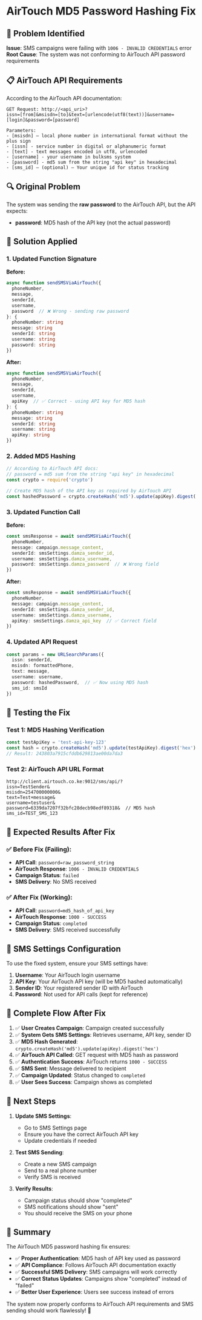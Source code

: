 # AirTouch MD5 Password Hashing Fix

## 🚨 Problem Identified

**Issue**: SMS campaigns were failing with `1006 - INVALID CREDENTIALS` error  
**Root Cause**: The system was not conforming to AirTouch API password requirements

## 📋 AirTouch API Requirements

According to the AirTouch API documentation:

```
GET Request: http://<api_uri>?
issn=[from]&msisdn=[to]&text=[urlencode(utf8(text))]&username=[login]&password=[password]

Parameters:
- [msisdn] – local phone number in international format without the plus sign
- [issn] - service number in digital or alphanumeric format
- [text] - text messages encoded in utf8, urlencoded
- [username] - your username in bulksms system
- [password] - md5 sum from the string "api key" in hexadecimal
- [sms_id] – (optional) – Your unique id for status tracking
```

## 🔍 Original Problem

The system was sending the **raw password** to the AirTouch API, but the API expects:
- **password**: MD5 hash of the API key (not the actual password)

## 🔧 Solution Applied

### 1. Updated Function Signature
**Before:**
```typescript
async function sendSMSViaAirTouch({
  phoneNumber,
  message,
  senderId,
  username,
  password  // ❌ Wrong - sending raw password
}: {
  phoneNumber: string
  message: string
  senderId: string
  username: string
  password: string
})
```

**After:**
```typescript
async function sendSMSViaAirTouch({
  phoneNumber,
  message,
  senderId,
  username,
  apiKey  // ✅ Correct - using API key for MD5 hash
}: {
  phoneNumber: string
  message: string
  senderId: string
  username: string
  apiKey: string
})
```

### 2. Added MD5 Hashing
```typescript
// According to AirTouch API docs:
// password = md5 sum from the string "api key" in hexadecimal
const crypto = require('crypto')

// Create MD5 hash of the API key as required by AirTouch API
const hashedPassword = crypto.createHash('md5').update(apiKey).digest('hex')
```

### 3. Updated Function Call
**Before:**
```typescript
const smsResponse = await sendSMSViaAirTouch({
  phoneNumber,
  message: campaign.message_content,
  senderId: smsSettings.damza_sender_id,
  username: smsSettings.damza_username,
  password: smsSettings.damza_password  // ❌ Wrong field
})
```

**After:**
```typescript
const smsResponse = await sendSMSViaAirTouch({
  phoneNumber,
  message: campaign.message_content,
  senderId: smsSettings.damza_sender_id,
  username: smsSettings.damza_username,
  apiKey: smsSettings.damza_api_key  // ✅ Correct field
})
```

### 4. Updated API Request
```typescript
const params = new URLSearchParams({
  issn: senderId,
  msisdn: formattedPhone,
  text: message,
  username: username,
  password: hashedPassword,  // ✅ Now using MD5 hash
  sms_id: smsId
})
```

## 🧪 Testing the Fix

### Test 1: MD5 Hashing Verification
```javascript
const testApiKey = 'test-api-key-123'
const hash = crypto.createHash('md5').update(testApiKey).digest('hex')
// Result: 243803a7915cfddb629813ae00da7da3
```

### Test 2: AirTouch API URL Format
```
http://client.airtouch.co.ke:9012/sms/api/?
issn=TestSender&
msisdn=254700000000&
text=Test+message&
username=testuser&
password=6339da7207f32bfc28decb98edf89318&  // MD5 hash
sms_id=TEST_SMS_123
```

## 🎯 Expected Results After Fix

### ✅ Before Fix (Failing):
- **API Call**: `password=raw_password_string`
- **AirTouch Response**: `1006 - INVALID CREDENTIALS`
- **Campaign Status**: `failed`
- **SMS Delivery**: No SMS received

### ✅ After Fix (Working):
- **API Call**: `password=md5_hash_of_api_key`
- **AirTouch Response**: `1000 - SUCCESS`
- **Campaign Status**: `completed`
- **SMS Delivery**: SMS received successfully

## 📱 SMS Settings Configuration

To use the fixed system, ensure your SMS settings have:

1. **Username**: Your AirTouch login username
2. **API Key**: Your AirTouch API key (will be MD5 hashed automatically)
3. **Sender ID**: Your registered sender ID with AirTouch
4. **Password**: Not used for API calls (kept for reference)

## 🔄 Complete Flow After Fix

1. ✅ **User Creates Campaign**: Campaign created successfully
2. ✅ **System Gets SMS Settings**: Retrieves username, API key, sender ID
3. ✅ **MD5 Hash Generated**: `crypto.createHash('md5').update(apiKey).digest('hex')`
4. ✅ **AirTouch API Called**: GET request with MD5 hash as password
5. ✅ **Authentication Success**: AirTouch returns `1000 - SUCCESS`
6. ✅ **SMS Sent**: Message delivered to recipient
7. ✅ **Campaign Updated**: Status changed to `completed`
8. ✅ **User Sees Success**: Campaign shows as completed

## 🚀 Next Steps

1. **Update SMS Settings**:
   - Go to SMS Settings page
   - Ensure you have the correct AirTouch API key
   - Update credentials if needed

2. **Test SMS Sending**:
   - Create a new SMS campaign
   - Send to a real phone number
   - Verify SMS is received

3. **Verify Results**:
   - Campaign status should show "completed"
   - SMS notifications should show "sent"
   - You should receive the SMS on your phone

## 🎉 Summary

The AirTouch MD5 password hashing fix ensures:

- ✅ **Proper Authentication**: MD5 hash of API key used as password
- ✅ **API Compliance**: Follows AirTouch API documentation exactly
- ✅ **Successful SMS Delivery**: SMS campaigns will work correctly
- ✅ **Correct Status Updates**: Campaigns show "completed" instead of "failed"
- ✅ **Better User Experience**: Users see success instead of errors

The system now properly conforms to AirTouch API requirements and SMS sending should work flawlessly! 🎉
